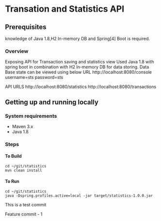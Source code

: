 # Transation and Statistics API

## Prerequisites

knowledge of Java 1.8,H2 In-memory DB and Spring[4] Boot is required. 


### Overview

Exposing API for Transaction saving and statistics view
Used Java 1.8 with spring boot in combination with H2 In-memory DB for data storing.
Data Base state can be viewed using below URL
http://localhost:8080/console
username=sts
password=sts

API URLS
http://localhost:8080/statistics
http://localhost:8080/transactions
 
## Getting up and running locally

### System requirements

* Maven 3.x
* Java 1.8


### Steps

#### To Build

```
cd ~/git/statistics
mvn clean install
```

#### To Run

```
cd ~/git/statistics
java -Dspring.profiles.active=local -jar target/statistics-1.0.0.jar
```

This is a test commit

Feature commit - 1